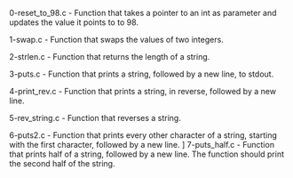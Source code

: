 0-reset_to_98.c - Function that takes a pointer to an int as parameter and updates the value it points to to 98.

1-swap.c - Function that swaps the values of two integers.

2-strlen.c - Function that returns the length of a string.

3-puts.c - Function that prints a string, followed by a new line, to stdout.

4-print_rev.c - Function that prints a string, in reverse, followed by a new line.

5-rev_string.c - Function that reverses a string.

6-puts2.c - Function that prints every other character of a string, starting with the first character, followed by a new line.
]
7-puts_half.c - Function that prints half of a string, followed by a new line. The function should print the second half of the string.

